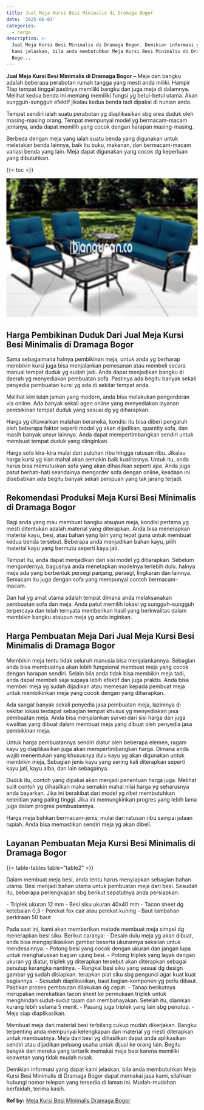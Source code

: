 ```yaml
---
title: Jual Meja Kursi Besi Minimalis di Dramaga Bogor
date: '2025-06-01'
categories:
  - harga
description: >-
  Jual Meja Kursi Besi Minimalis di Dramaga Bogor. Demikian informasi yang dapat
  kami jelaskan, bila anda membutuhkan Meja Kursi Besi Minimalis di Dramaga
  Bogo...
---
```


**Jual Meja Kursi Besi Minimalis di Dramaga Bogor** – Meja dan bangku adalah beberapa perabotan rumah tangga yang mesti anda miliki. Hampir Tiap tempat tinggal pastinya memiliki bangku dan juga meja di dalamnya. Melihat kedua benda ini memang memiliki fungsi yg betul-betul utama. Akan sungguh-sungguh efektif jikalau kedua benda tadi dipakai di hunian anda.

Tempat sendiri ialah suatu perabotan yg diaplikasikan sbg area duduk oleh masing-masing orang. Tempat mempunyai model yg bermacam-macam jenisnya, anda dapat memilih yang cocok dengan harapan masing-masing.

Berbeda dengan meja yang ialah suatu benda yang digunakan untuk meletakan benda lainnya, baik itu buku, makanan, dan bermacam-macam variasi benda yang lain. Meja dapat digunakan yang cocok dg keperluan yang dibutuhkan.

{{< toc >}}

![Jual Meja Kursi Besi Minimalis di Dramaga Bogor](/images/jual-meja-besi-murah04.png)

## Harga Pembikinan Duduk Dari Jual Meja Kursi Besi Minimalis di Dramaga Bogor

Sama sebagaimana halnya pembikinan meja, untuk anda yg berharap membikin kursi juga bisa menjalankan pemesanan atau membeli secara manual tempat duduk yg sudah jadi. Anda dapat menjadikan bangku di daerah yg menyediakan pembuatan sofa. Pastinya ada begitu banyak sekali penyedia pembuatan kursi yg ada di sekitar tempat anda.

Melihat kini telah jaman yang modern, anda bisa melakukan pengorderan via online. Ada banyak sekali agen online yang menyediakan layanan pembikinan tempat duduk yang sesuai dg yg diharapkan.

Harga yg ditawarkan malahan beraneka, kondisi itu bisa diberi pengaruh oleh beberapa faktor seperti model yg akan dijadikan, quantity sofa, dan masih banyak unsur lainnya. Anda dapat mempertimbangkan sendiri untuk membuat tempat duduk yang diinginkan.

Harga sofa kira-kira mulai dari puluhan ribu hingga ratusan ribu. Jikalau harga kursi yg kian mahal akan semakin baik kualitasnya. Untuk itu, anda harus bisa memutuskan sofa yang akan dihasilkan seperti apa. Anda juga patut berhati-hati seandainya mengorder sofa dengan online, keadaan ini disebabkan ada begitu banyak sekali penipuan yang tak jarang terjadi.

## Rekomendasi Produksi Meja Kursi Besi Minimalis di Dramaga Bogor

Bagi anda yang mau membuat bangku ataupun meja, kondisi pertama yg mesti ditentukan adalah material yang diterapkan. Anda bisa menerapkan material kayu, besi, atau bahan yang lain yang tepat guna untuk membuat kedua benda tersebut. Beberapa anda menjadikan bahan kayu, pilih material kayu yang bermutu seperti kayu jati.

Tempat itu, anda dapat menjadikan dari sisi model yg diharapkan. Sebelum mengordernya, bagusnya anda menetapkan modelnya terlebih dulu. halnya meja ada yang berbentuk persegi panjang, persegi, lingkaran dan lainnya. Semacam itu juga dengan sofa yang mempunyai contoh bermacam-macam.

Dan hal yg amat utama adalah tempat dimana anda melaksanakan pembuatan sofa dan meja. Anda patut memilih lokasi yg sungguh-sungguh terpercaya dan telah ternyata memberikan hasil yang berkwalitas dalam membikin bangku ataupun meja yg anda inginkan.

## Harga Pembuatan Meja Dari Jual Meja Kursi Besi Minimalis di Dramaga Bogor

Membikin meja tentu tidak seluruh manusia bisa menjalankannya. Sebagian anda bisa membuatnya akan lebih fungsional membuat meja yang cocok dengan harapan sendiri. Selain bila anda tidak bisa membikin meja tadi, anda dapat membeli saja supaya lebih efektif dan juga praktis. Anda bisa membeli meja yg sudah dijadikan atau memesan kepada pembuat meja untuk membikinkan meja yang cocok dengan yang diharapkan.

Ada sangat banyak sekali penyedia jasa pembuatan meja, lazimnya di sekitar lokasi terdapat sebagian tempat khusus yg menyediakan jasa pembuatan meja. Anda bisa menjalankan survei dari sisi harga dan juga kwalitas yang dibuat dalam membuat meja yang dibuat oleh penyedia jasa pembikinan meja.

Untuk harga pembuatannya sendiri diatur oleh beberapa elemen, ragam kayu yg diaplikasikan juga akan mempertimbangkan harga. Dimana anda wajib menentukan yang khususnya dulu kayu yg akan digunakan untuk membikin meja, Sebagian jenis kayu yang sering kali diterapkan seperti kayu jati, kayu alba, dan lain sebagainya.

Duduk itu, contoh yang dipakai akan menjadi penentuan harga juga. Melihat sulit contoh yg dihasilkan maka semakin mahal nilai harga yg seharusnya anda bayarkan. Jika ini berakibat dari model yg ribet membutuhkan ketelitian yang paling tinggi. Jika ini memungkinkan progres yang lebih lama juga dalam progres pembuatannya.

Harga meja bahkan bermacam-jenis, mulai dari ratusan ribu sampai jutaan rupiah. Anda bisa memastikan sendiri meja yg akan dibeli.

## Layanan Pembuatan Meja Kursi Besi Minimalis di Dramaga Bogor

{{< table-tables table="table2" >}}

Dalam membuat meja besi, anda tentu harus menyiapkan sebagian bahan utama. Besi menjadi bahan utama untuk pembuatan meja dari besi. Sesudah itu, beberapa perlengkapan sbg berikut sepatutnya anda persiapkan:

\- Triplek ukuran 12 mm - Besi siku ukuran 40x40 mm - Tacon sheet dg ketebalan 0,3 - Perekat fox cair atau perekat kuning - Baut tambahan perkiraan 50 baut

Pada saat ini, kami akan memberikan metode membuat meja simpel dg menerapkan besi siku. Berikut caranya: - Desain dulu meja yg akan dibuat, anda bisa mengaplikasikan gambar beserta ukurannya sekalian untuk mendesainnya. - Potong besi yang cocok dengan ukuran dan jangan lupa untuk menghaluskan bagian ujung besi. - Potong triplek yang layak dengan ukuran yg diatur, triplek yg diterapkan tersebut akan diterapkan sebagai penutup kerangka nantinya. - Rangkai besi siku yang sesuai dg design gambar yg sudah disiapkan. terapkan plat siku sbg pengunci agar kuat kuat bagiannya. - Sesudah diaplikasikan, baut bagian-komponen yg perlu dibaut. Pastikan proses pembautan dilakukan dg cepat. - Tahap berikutnya merupakan merekatkan tacon sheet ke permukaan triplek untuk menghindari sudut-sudut tajam dan membahayakan. Setelah itu, diamkan kurang lebih selama 5 menit. - Pasang juga triplek yang lain sbg penutup. - Meja siap diaplikasikan.

Membuat meja dari material besi terbilang cukup mudah dikerjakan. Bangku terpenting anda mempunyai kelengkapan dan material yg mesti diterapkan untuk membuatnya. Meja dari besi yg dihasilkan dapat anda aplikasikan sendiri atau dijadikan peluang usaha untuk dijual ke orang lain. Begitu banyak dari mereka yang tertarik memakai meja besi karena memiliki keawetan yang tidak mudah rusak.

Demikian informasi yang dapat kami jelaskan, bila anda membutuhkan Meja Kursi Besi Minimalis di Dramaga Bogor dapat memakai jasa kami, silahkan hubungi nomor telepon yang tersedia di laman ini. Mudah-mudahan berfaidah, terima kasih.

**Ref by:** [Meja Kursi Besi Minimalis Dramaga Bogor](https://id.wikipedia.org/wiki/Meja)
